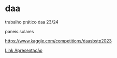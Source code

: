 # daa
trabalho prático daa 23/24

paneis solares

https://www.kaggle.com/competitions/daasbstp2023

[Link Apresentação](https://docs.google.com/presentation/d/1TmQK7bn3SUyhV6AGIPIjW12TNaC46JE-qByqJWgdulQ/edit?usp=sharing
)
